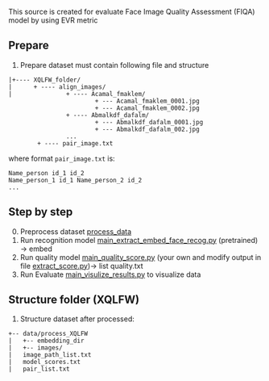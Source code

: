 This source is created for evaluate Face Image Quality Assessment (FIQA) model by using EVR metric 
## Prepare 
1. Prepare dataset must contain following file and structure 
```
|+---- XQLFW_folder/
|      + ---- align_images/
|               + ---- Acamal_fmaklem/
                        + --- Acamal_fmaklem_0001.jpg
                        + --- Acamal_fmaklem_0002.jpg
                + ---- Abmalkdf_dafalm/
                        + --- Abmalkdf_dafalm_0001.jpg
                        + --- Abmalkdf_dafalm_002.jpg
                ...
        + ---- pair_image.txt
```
where format ```pair_image.txt``` is: 
```
Name_person id_1 id_2 
Name_person_1 id_1 Name_person_2 id_2
...   
```

## Step by step
0. Preprocess dataset [process_data](./process_data.py)
2. Run recognition model [main_extract_embed_face_recog.py](./main_extract_embed_face_recog.py) (pretrained) -> embed 
1. Run quality model [main_quality_score.py](./main_quality_score.py) (your own and modify output in file  [extract_score.py](./models/quality_model/extract_score.py))-> list quality.txt
3. Run Evaluate [main_visulize_results.py](./main_visulize_results.py) to visualize data 

## Structure folder (XQLFW)
1. Structure dataset after processed:
```
+-- data/process_XQLFW
|   +-- embedding_dir
|   +-- images/
|   image_path_list.txt
|   model_scores.txt
|   pair_list.txt
```
